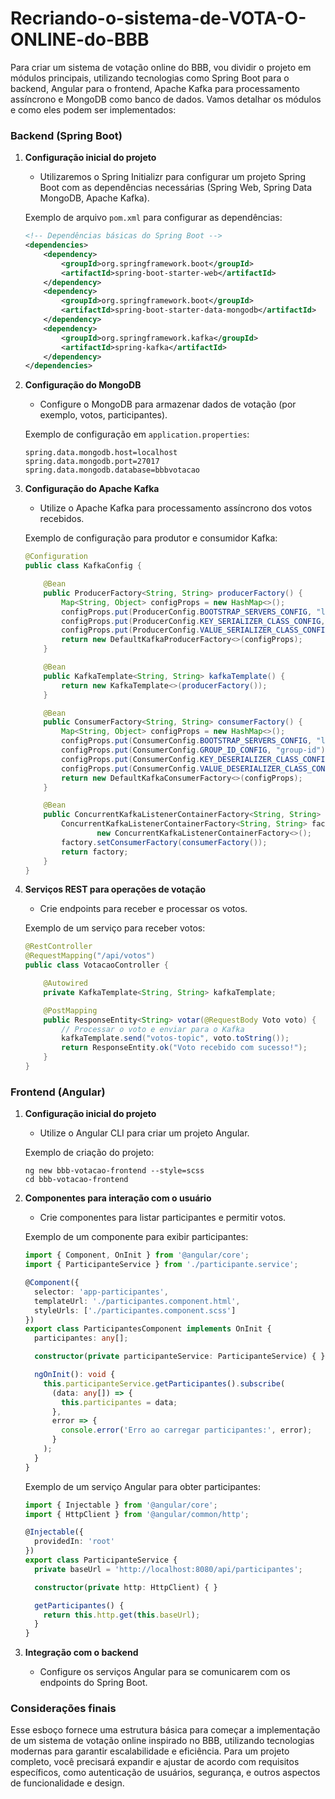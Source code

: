 # Recriando-o-sistema-de-VOTA-O-ONLINE-do-BBB

Para criar um sistema de votação online do BBB, vou dividir o projeto em módulos principais, utilizando tecnologias como Spring Boot para o backend, Angular para o frontend, Apache Kafka para processamento assíncrono e MongoDB como banco de dados. Vamos detalhar os módulos e como eles podem ser implementados:

### Backend (Spring Boot)

1. **Configuração inicial do projeto**
   - Utilizaremos o Spring Initializr para configurar um projeto Spring Boot com as dependências necessárias (Spring Web, Spring Data MongoDB, Apache Kafka).

   Exemplo de arquivo `pom.xml` para configurar as dependências:
   ```xml
   <!-- Dependências básicas do Spring Boot -->
   <dependencies>
       <dependency>
           <groupId>org.springframework.boot</groupId>
           <artifactId>spring-boot-starter-web</artifactId>
       </dependency>
       <dependency>
           <groupId>org.springframework.boot</groupId>
           <artifactId>spring-boot-starter-data-mongodb</artifactId>
       </dependency>
       <dependency>
           <groupId>org.springframework.kafka</groupId>
           <artifactId>spring-kafka</artifactId>
       </dependency>
   </dependencies>
   ```

2. **Configuração do MongoDB**
   - Configure o MongoDB para armazenar dados de votação (por exemplo, votos, participantes).

   Exemplo de configuração em `application.properties`:
   ```
   spring.data.mongodb.host=localhost
   spring.data.mongodb.port=27017
   spring.data.mongodb.database=bbbvotacao
   ```

3. **Configuração do Apache Kafka**
   - Utilize o Apache Kafka para processamento assíncrono dos votos recebidos.

   Exemplo de configuração para produtor e consumidor Kafka:
   ```java
   @Configuration
   public class KafkaConfig {

       @Bean
       public ProducerFactory<String, String> producerFactory() {
           Map<String, Object> configProps = new HashMap<>();
           configProps.put(ProducerConfig.BOOTSTRAP_SERVERS_CONFIG, "localhost:9092");
           configProps.put(ProducerConfig.KEY_SERIALIZER_CLASS_CONFIG, StringSerializer.class);
           configProps.put(ProducerConfig.VALUE_SERIALIZER_CLASS_CONFIG, StringSerializer.class);
           return new DefaultKafkaProducerFactory<>(configProps);
       }

       @Bean
       public KafkaTemplate<String, String> kafkaTemplate() {
           return new KafkaTemplate<>(producerFactory());
       }

       @Bean
       public ConsumerFactory<String, String> consumerFactory() {
           Map<String, Object> configProps = new HashMap<>();
           configProps.put(ConsumerConfig.BOOTSTRAP_SERVERS_CONFIG, "localhost:9092");
           configProps.put(ConsumerConfig.GROUP_ID_CONFIG, "group-id");
           configProps.put(ConsumerConfig.KEY_DESERIALIZER_CLASS_CONFIG, StringDeserializer.class);
           configProps.put(ConsumerConfig.VALUE_DESERIALIZER_CLASS_CONFIG, StringDeserializer.class);
           return new DefaultKafkaConsumerFactory<>(configProps);
       }

       @Bean
       public ConcurrentKafkaListenerContainerFactory<String, String> kafkaListenerContainerFactory() {
           ConcurrentKafkaListenerContainerFactory<String, String> factory =
                   new ConcurrentKafkaListenerContainerFactory<>();
           factory.setConsumerFactory(consumerFactory());
           return factory;
       }
   }
   ```

4. **Serviços REST para operações de votação**
   - Crie endpoints para receber e processar os votos.

   Exemplo de um serviço para receber votos:
   ```java
   @RestController
   @RequestMapping("/api/votos")
   public class VotacaoController {

       @Autowired
       private KafkaTemplate<String, String> kafkaTemplate;

       @PostMapping
       public ResponseEntity<String> votar(@RequestBody Voto voto) {
           // Processar o voto e enviar para o Kafka
           kafkaTemplate.send("votos-topic", voto.toString());
           return ResponseEntity.ok("Voto recebido com sucesso!");
       }
   }
   ```

### Frontend (Angular)

1. **Configuração inicial do projeto**
   - Utilize o Angular CLI para criar um projeto Angular.

   Exemplo de criação do projeto:
   ```
   ng new bbb-votacao-frontend --style=scss
   cd bbb-votacao-frontend
   ```

2. **Componentes para interação com o usuário**
   - Crie componentes para listar participantes e permitir votos.

   Exemplo de um componente para exibir participantes:
   ```typescript
   import { Component, OnInit } from '@angular/core';
   import { ParticipanteService } from './participante.service';

   @Component({
     selector: 'app-participantes',
     templateUrl: './participantes.component.html',
     styleUrls: ['./participantes.component.scss']
   })
   export class ParticipantesComponent implements OnInit {
     participantes: any[];

     constructor(private participanteService: ParticipanteService) { }

     ngOnInit(): void {
       this.participanteService.getParticipantes().subscribe(
         (data: any[]) => {
           this.participantes = data;
         },
         error => {
           console.error('Erro ao carregar participantes:', error);
         }
       );
     }
   }
   ```

   Exemplo de um serviço Angular para obter participantes:
   ```typescript
   import { Injectable } from '@angular/core';
   import { HttpClient } from '@angular/common/http';

   @Injectable({
     providedIn: 'root'
   })
   export class ParticipanteService {
     private baseUrl = 'http://localhost:8080/api/participantes';

     constructor(private http: HttpClient) { }

     getParticipantes() {
       return this.http.get(this.baseUrl);
     }
   }
   ```

3. **Integração com o backend**
   - Configure os serviços Angular para se comunicarem com os endpoints do Spring Boot.

### Considerações finais

Esse esboço fornece uma estrutura básica para começar a implementação de um sistema de votação online inspirado no BBB, utilizando tecnologias modernas para garantir escalabilidade e eficiência. Para um projeto completo, você precisará expandir e ajustar de acordo com requisitos específicos, como autenticação de usuários, segurança, e outros aspectos de funcionalidade e design.
